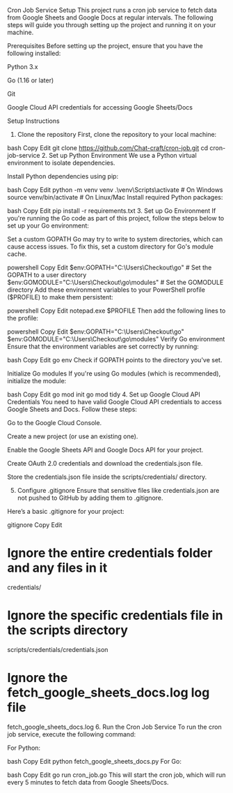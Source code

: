 Cron Job Service Setup
This project runs a cron job service to fetch data from Google Sheets and Google Docs at regular intervals. The following steps will guide you through setting up the project and running it on your machine.

Prerequisites
Before setting up the project, ensure that you have the following installed:

Python 3.x

Go (1.16 or later)

Git

Google Cloud API credentials for accessing Google Sheets/Docs

Setup Instructions
1. Clone the repository
First, clone the repository to your local machine:

bash
Copy
Edit
git clone https://github.com/Chat-craft/cron-job.git
cd cron-job-service
2. Set up Python Environment
We use a Python virtual environment to isolate dependencies.

Install Python dependencies using pip:

bash
Copy
Edit
python -m venv venv
.\venv\Scripts\activate  # On Windows
source venv/bin/activate  # On Linux/Mac
Install required Python packages:

bash
Copy
Edit
pip install -r requirements.txt
3. Set up Go Environment
If you're running the Go code as part of this project, follow the steps below to set up your Go environment:

Set a custom GOPATH
Go may try to write to system directories, which can cause access issues. To fix this, set a custom directory for Go's module cache.

powershell
Copy
Edit
$env:GOPATH="C:\Users\Checkout\go"  # Set the GOPATH to a user directory
$env:GOMODULE="C:\Users\Checkout\go\modules"  # Set the GOMODULE directory
Add these environment variables to your PowerShell profile ($PROFILE) to make them persistent:

powershell
Copy
Edit
notepad.exe $PROFILE
Then add the following lines to the profile:

powershell
Copy
Edit
$env:GOPATH="C:\Users\Checkout\go"
$env:GOMODULE="C:\Users\Checkout\go\modules"
Verify Go environment Ensure that the environment variables are set correctly by running:

bash
Copy
Edit
go env
Check if GOPATH points to the directory you've set.

Initialize Go modules If you're using Go modules (which is recommended), initialize the module:

bash
Copy
Edit
go mod init
go mod tidy
4. Set up Google Cloud API Credentials
You need to have valid Google Cloud API credentials to access Google Sheets and Docs. Follow these steps:

Go to the Google Cloud Console.

Create a new project (or use an existing one).

Enable the Google Sheets API and Google Docs API for your project.

Create OAuth 2.0 credentials and download the credentials.json file.

Store the credentials.json file inside the scripts/credentials/ directory.

5. Configure .gitignore
Ensure that sensitive files like credentials.json are not pushed to GitHub by adding them to .gitignore.

Here’s a basic .gitignore for your project:

gitignore
Copy
Edit
# Ignore the entire credentials folder and any files in it
credentials/

# Ignore the specific credentials file in the scripts directory
scripts/credentials/credentials.json

# Ignore the fetch_google_sheets_docs.log log file
fetch_google_sheets_docs.log
6. Run the Cron Job Service
To run the cron job service, execute the following command:

For Python:

bash
Copy
Edit
python fetch_google_sheets_docs.py
For Go:

bash
Copy
Edit
go run cron_job.go
This will start the cron job, which will run every 5 minutes to fetch data from Google Sheets/Docs.